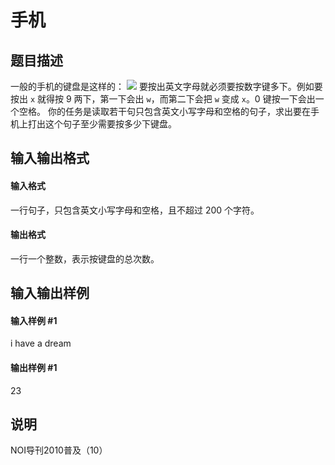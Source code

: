 
# 手机
## 题目描述
一般的手机的键盘是这样的：
![](https://cdn.luogu.com.cn/upload/image_hosting/2mokuz5x.png)
要按出英文字母就必须要按数字键多下。例如要按出 `x` 就得按 9 两下，第一下会出 `w`，而第二下会把 `w` 变成 `x`。0 键按一下会出一个空格。
你的任务是读取若干句只包含英文小写字母和空格的句子，求出要在手机上打出这个句子至少需要按多少下键盘。

## 输入输出格式
#### 输入格式

一行句子，只包含英文小写字母和空格，且不超过 200 个字符。

#### 输出格式

一行一个整数，表示按键盘的总次数。

## 输入输出样例
#### 输入样例 #1
i have a dream
#### 输出样例 #1
23
## 说明
NOI导刊2010普及（10）

